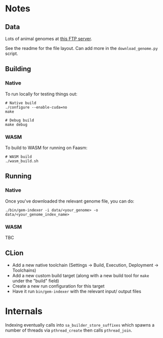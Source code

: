 # Notes

## Data

Lots of animal genomes at [this FTP server](ftp://ftp-trace.ncbi.nih.gov/genomes/).

See the readme for the file layout. Can add more in the `download_genome.py` script.

## Building

### Native

To run locally for testing things out:

```
# Native build
./configure --enable-cuda=no
make

# Debug build
make debug
```

### WASM

To build to WASM for running on Faasm:

```
# WASM build
./wasm_build.sh
```

## Running

### Native

Once you've downloaded the relevant genome file, you can do:

```
./bin/gem-indexer -i data/<your_genome> -o data/<your_genome_index_name>
```

### WASM

TBC

## CLion

- Add a new native toolchain (Settings -> Build, Execution, Deployment -> Toolchains)
- Add a new custom build target (along with a new build tool for `make` under the "build" field)
- Create a new run configuration for this target
- Have it run `bin/gem-indexer` with the relevant input/ output files

# Internals

Indexing eventually calls into `sa_builder_store_suffixes` which spawns a number of threads via
`pthread_create` then calls `pthread_join`.
